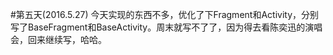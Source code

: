 #第五天(2016.5.27)
今天实现的东西不多，优化了下Fragment和Activity，分别写了BaseFragment和BaseActivity。周末就写不了了，因为得去看陈奕迅的演唱会，回来继续写，哈哈。